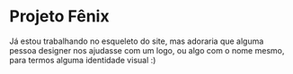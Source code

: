 # Projeto Fênix
Já estou trabalhando no esqueleto do site, mas adoraria que alguma pessoa designer nos ajudasse com um logo, ou algo com o nome mesmo, para termos alguma identidade visual :)
